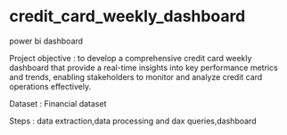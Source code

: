 # credit_card_weekly_dashboard

power bi dashboard

Project objective : to develop a comprehensive credit card weekly dashboard that provide a real-time insights into key performance metrics and trends, enabling stakeholders to monitor and analyze credit card operations effectively.

Dataset : Financial dataset

Steps : data extraction,data processing and dax queries,dashboard
